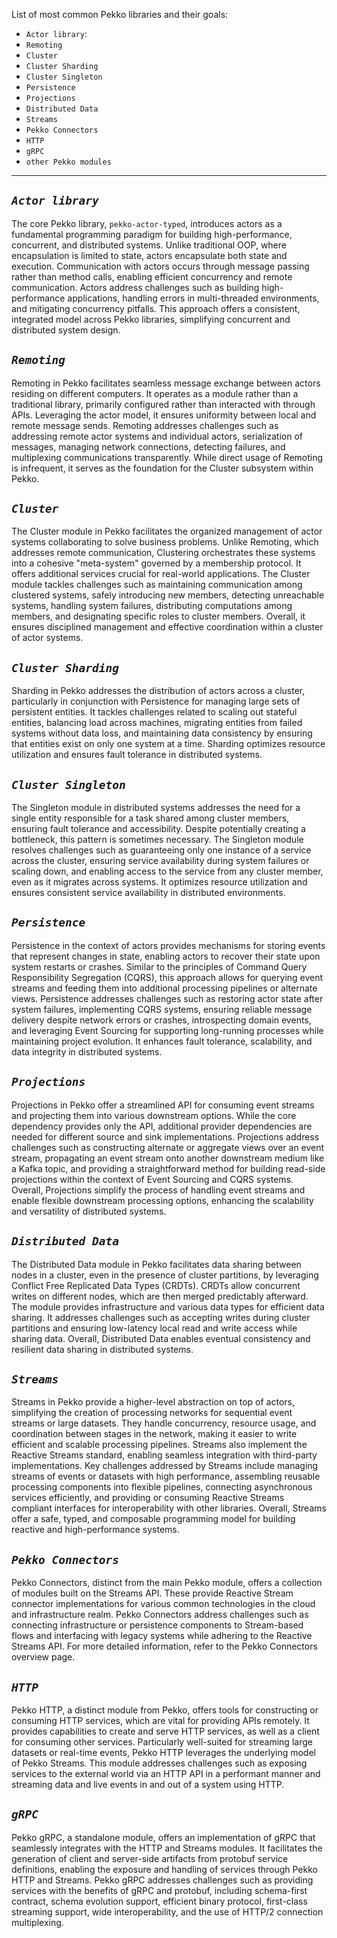List of most common Pekko libraries and their goals:
- `Actor library`: 
- `Remoting`
- `Cluster`
- `Cluster Sharding`
- `Cluster Singleton`
- `Persistence`
- `Projections`
- `Distributed Data`
- `Streams`
- `Pekko Connectors`
- `HTTP`
- `gRPC`
- `other Pekko modules`

-----
  
  *`Actor library`*
-----
The core Pekko library, `pekko-actor-typed`, introduces actors as a fundamental programming paradigm for building high-performance, concurrent, and distributed systems. Unlike traditional OOP, where encapsulation is limited to state, actors encapsulate both state and execution. Communication with actors occurs through message passing rather than method calls, enabling efficient concurrency and remote communication. Actors address challenges such as building high-performance applications, handling errors in multi-threaded environments, and mitigating concurrency pitfalls. This approach offers a consistent, integrated model across Pekko libraries, simplifying concurrent and distributed system design.

  *`Remoting`*
-----
Remoting in Pekko facilitates seamless message exchange between actors residing on different computers. It operates as a module rather than a traditional library, primarily configured rather than interacted with through APIs. Leveraging the actor model, it ensures uniformity between local and remote message sends. Remoting addresses challenges such as addressing remote actor systems and individual actors, serialization of messages, managing network connections, detecting failures, and multiplexing communications transparently. While direct usage of Remoting is infrequent, it serves as the foundation for the Cluster subsystem within Pekko.

  *`Cluster`*
-----
The Cluster module in Pekko facilitates the organized management of actor systems collaborating to solve business problems. Unlike Remoting, which addresses remote communication, Clustering orchestrates these systems into a cohesive "meta-system" governed by a membership protocol. It offers additional services crucial for real-world applications. The Cluster module tackles challenges such as maintaining communication among clustered systems, safely introducing new members, detecting unreachable systems, handling system failures, distributing computations among members, and designating specific roles to cluster members. Overall, it ensures disciplined management and effective coordination within a cluster of actor systems.

  *`Cluster Sharding`*
-----
Sharding in Pekko addresses the distribution of actors across a cluster, particularly in conjunction with Persistence for managing large sets of persistent entities. It tackles challenges related to scaling out stateful entities, balancing load across machines, migrating entities from failed systems without data loss, and maintaining data consistency by ensuring that entities exist on only one system at a time. Sharding optimizes resource utilization and ensures fault tolerance in distributed systems.

  *`Cluster Singleton`*
-----
The Singleton module in distributed systems addresses the need for a single entity responsible for a task shared among cluster members, ensuring fault tolerance and accessibility. Despite potentially creating a bottleneck, this pattern is sometimes necessary. The Singleton module resolves challenges such as guaranteeing only one instance of a service across the cluster, ensuring service availability during system failures or scaling down, and enabling access to the service from any cluster member, even as it migrates across systems. It optimizes resource utilization and ensures consistent service availability in distributed environments.

  *`Persistence`*
-----
Persistence in the context of actors provides mechanisms for storing events that represent changes in state, enabling actors to recover their state upon system restarts or crashes. Similar to the principles of Command Query Responsibility Segregation (CQRS), this approach allows for querying event streams and feeding them into additional processing pipelines or alternate views. Persistence addresses challenges such as restoring actor state after system failures, implementing CQRS systems, ensuring reliable message delivery despite network errors or crashes, introspecting domain events, and leveraging Event Sourcing for supporting long-running processes while maintaining project evolution. It enhances fault tolerance, scalability, and data integrity in distributed systems.

  *`Projections`*
-----
Projections in Pekko offer a streamlined API for consuming event streams and projecting them into various downstream options. While the core dependency provides only the API, additional provider dependencies are needed for different source and sink implementations. Projections address challenges such as constructing alternate or aggregate views over an event stream, propagating an event stream onto another downstream medium like a Kafka topic, and providing a straightforward method for building read-side projections within the context of Event Sourcing and CQRS systems. Overall, Projections simplify the process of handling event streams and enable flexible downstream processing options, enhancing the scalability and versatility of distributed systems.

  *`Distributed Data`*
-----
The Distributed Data module in Pekko facilitates data sharing between nodes in a cluster, even in the presence of cluster partitions, by leveraging Conflict Free Replicated Data Types (CRDTs). CRDTs allow concurrent writes on different nodes, which are then merged predictably afterward. The module provides infrastructure and various data types for efficient data sharing. It addresses challenges such as accepting writes during cluster partitions and ensuring low-latency local read and write access while sharing data. Overall, Distributed Data enables eventual consistency and resilient data sharing in distributed systems.

  *`Streams`*
-----
Streams in Pekko provide a higher-level abstraction on top of actors, simplifying the creation of processing networks for sequential event streams or large datasets. They handle concurrency, resource usage, and coordination between stages in the network, making it easier to write efficient and scalable processing pipelines. Streams also implement the Reactive Streams standard, enabling seamless integration with third-party implementations. Key challenges addressed by Streams include managing streams of events or datasets with high performance, assembling reusable processing components into flexible pipelines, connecting asynchronous services efficiently, and providing or consuming Reactive Streams compliant interfaces for interoperability with other libraries. Overall, Streams offer a safe, typed, and composable programming model for building reactive and high-performance systems.
  
  *`Pekko Connectors`*
-----
Pekko Connectors, distinct from the main Pekko module, offers a collection of modules built on the Streams API. These provide Reactive Stream connector implementations for various common technologies in the cloud and infrastructure realm. Pekko Connectors address challenges such as connecting infrastructure or persistence components to Stream-based flows and interfacing with legacy systems while adhering to the Reactive Streams API. For more detailed information, refer to the Pekko Connectors overview page.

  *`HTTP`*
-----
Pekko HTTP, a distinct module from Pekko, offers tools for constructing or consuming HTTP services, which are vital for providing APIs remotely. It provides capabilities to create and serve HTTP services, as well as a client for consuming other services. Particularly well-suited for streaming large datasets or real-time events, Pekko HTTP leverages the underlying model of Pekko Streams. This module addresses challenges such as exposing services to the external world via an HTTP API in a performant manner and streaming data and live events in and out of a system using HTTP.

  *`gRPC`*
-----
Pekko gRPC, a standalone module, offers an implementation of gRPC that seamlessly integrates with the HTTP and Streams modules. It facilitates the generation of client and server-side artifacts from protobuf service definitions, enabling the exposure and handling of services through Pekko HTTP and Streams. Pekko gRPC addresses challenges such as providing services with the benefits of gRPC and protobuf, including schema-first contract, schema evolution support, efficient binary protocol, first-class streaming support, wide interoperability, and the use of HTTP/2 connection multiplexing.